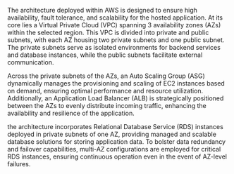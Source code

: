 The architecture deployed within AWS is designed to ensure high availability, fault tolerance, and scalability for the hosted application. At its core lies a Virtual Private Cloud (VPC) spanning 3 availability zones (AZs) within the selected region. This VPC is divided into private and public subnets, with each AZ housing two private subnets and one public subnet. The private subnets serve as isolated environments for backend services and database instances, while the public subnets facilitate external communication.

Across the private subnets of the AZs, an Auto Scaling Group (ASG) dynamically manages the provisioning and scaling of EC2 instances based on demand, ensuring optimal performance and resource utilization. Additionally, an Application Load Balancer (ALB) is strategically positioned between the AZs to evenly distribute incoming traffic, enhancing the availability and resilience of the application.

the architecture incorporates Relational Database Service (RDS) instances deployed in private subnets of one AZ, providing managed and scalable database solutions for storing application data. To bolster data redundancy and failover capabilities, multi-AZ configurations are employed for critical RDS instances, ensuring continuous operation even in the event of AZ-level failures.
